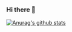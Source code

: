 ### Hi there 👋

[![Anurag's github stats](https://github-readme-stats.vercel.app/api?username=ares0x)](https://github.com/anuraghazra/github-readme-stats)
<!--
**ares0x/ares0x** is a ✨ _special_ ✨ repository because its `README.md` (this file) appears on your GitHub profile.

Here are some ideas to get you started:

- 🔭 I’m currently working on ...
- 🌱 I’m currently learning ...
- 👯 I’m looking to collaborate on ...
- 🤔 I’m looking for help with ...
- 💬 Ask me about ...
- 📫 How to reach me: ...
- 😄 Pronouns: ...
- ⚡ Fun fact: ...
-->
